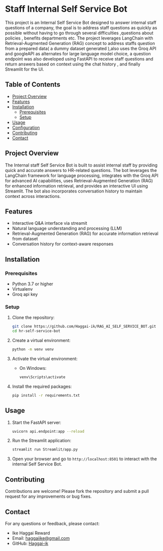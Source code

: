 # Staff Internal Self Service Bot

This project is an  Internal Self Service Bot designed to answer internal staff questions of a company, the goal is to address staff questions as quickly as possible without having to go through several difficulties ,questions about policies , benefits departments etc. The project  leverages  LangChain with  Retrieval-Augmented Generation (RAG) concept to address staffs question from a prepared data( a dummy dataset generated ),also uses the  Groq API and googleAPI as alternates for large language model choice, a question endpoint was also developed using FastAPI to receive staff questions and return answers based on context using the chat history , and finally Streamlit for the UI.

## Table of Contents
- [Project Overview](#project-overview)
- [Features](#features)
- [Installation](#installation)
  - [Prerequisites](#prerequisites)
  - [Setup](#setup)
- [Usage](#usage)
- [Configuration](#configuration)
- [Contributing](#contributing)
- [Contact](#contact)

## Project Overview
The  Internal staff Self Service Bot is built to assist internal staff by providing quick and accurate answers to HR-related questions. The bot leverages the LangChain framework for language processing, integrates with the Groq API for advanced AI capabilities, uses Retrieval-Augmented Generation (RAG) for enhanced information retrieval, and provides an interactive UI using Streamlit. The bot also incorporates conversation history to maintain context across interactions.

## Features
- Interactive Q&A interface via streamit
- Natural language understanding and processing (LLM)
- Retrieval-Augmented Generation (RAG) for accurate information retrieval from dataset
- Conversation history for context-aware responses 


## Installation

### Prerequisites
- Python 3.7 or higher
- Virtualenv
- Groq api key


### Setup
1. Clone the repository:
    ```bash
    git clone https://github.com/Haggai-ik/RAG_AI_SELF_SERVICE_BOT.git
    cd hr-self-service-bot
    ```

2. Create a virtual environment:
    ```bash
    python -m venv venv
    ```

3. Activate the virtual environment:
    - On Windows:
        ```bash
        venv\Scripts\activate
        ```
    
     

4. Install the required packages:
    ```bash
    pip install -r requirements.txt
    ```

## Usage
1. Start the FastAPI server:
    ```bash
    uvicorn api.endpoint:app --reload
    ```

2. Run the Streamlit application:
    ```bash
    streamlit run Streamlit/app.py
    ```

3. Open your browser and go to `http://localhost:8501` to interact with the internal Self Service Bot.


## Contributing
Contributions are welcome! Please fork the repository and submit a pull request for any improvements or bug fixes.


## Contact
For any questions or feedback, please contact:
- Ike Haggai Reward
- Email: haggaiike@gmail.com
- GitHub: [Haggai-ik](https://github.com/Haggai-ik)  

